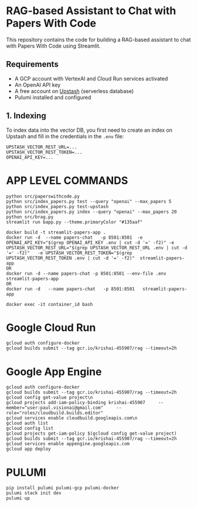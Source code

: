 # RAG-based Assistant to Chat with Papers With Code

This repository contains the code for building a RAG-based assistant to chat with Papers With Code using Streamlit.

## Requirements

- A GCP account with VertexAI and Cloud Run services activated
- An OpenAI API key
- A free account on [Upstash](https://upstash.com/) (serverless database)
- Pulumi installed and configured

## 1. Indexing

To index data into the vector DB, you first need to create an index on Upstash and fill in the credentials in the `.env` file:

```plaintext
UPSTASH_VECTOR_REST_URL=...
UPSTASH_VECTOR_REST_TOKEN=...
OPENAI_API_KEY=...
```

# APP LEVEL COMMANDS

```
python src/paperswithcode.py
python src/index_papers.py test --query "openai" --max_papers 5
python src/index_papers.py test-upstash
python src/index_papers.py index --query "openai" --max_papers 20
python src/brag.py
streamlit run bapp.py --theme.primaryColor "#135aaf"

docker build -t streamlit-papers-app .
docker run -d  --name papers-chat   -p 8501:8501  -e OPENAI_API_KEY="$(grep OPENAI_API_KEY .env | cut -d '=' -f2)" -e UPSTASH_VECTOR_REST_URL="$(grep UPSTASH_VECTOR_REST_URL .env | cut -d '=' -f2)"   -e UPSTASH_VECTOR_REST_TOKEN="$(grep UPSTASH_VECTOR_REST_TOKEN .env | cut -d '=' -f2)"  streamlit-papers-app
OR
docker run -d --name papers-chat -p 8501:8501 --env-file .env streamlit-papers-app
OR
docker run -d   --name papers-chat   -p 8501:8501   streamlit-papers-app

docker exec -it container_id bash
```

# Google Cloud Run

```
gcloud auth configure-docker
gcloud builds submit --tag gcr.io/krishai-455907/rag --timeout=2h
```

# Google App Engine

```
gcloud auth configure-docker
gcloud builds submit --tag gcr.io/krishai-455907/rag --timeout=2h
gcloud config get-value project\n
gcloud projects add-iam-policy-binding krishai-455907     --member="user:paul.visionai@gmail.com"     --role="roles/cloudbuild.builds.editor"
gcloud services enable cloudbuild.googleapis.com\n
gcloud auth list
gcloud config list
gcloud projects get-iam-policy $(gcloud config get-value project)
gcloud builds submit --tag gcr.io/krishai-455907/rag --timeout=2h
gcloud services enable appengine.googleapis.com
gcloud app deploy
```

# PULUMI
```
pip install pulumi pulumi-gcp pulumi-docker
pulumi stack init dev
pulumi up
```